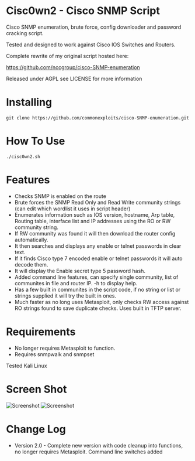 Cisc0wn2 - Cisco SNMP Script
============================================

Cisco SNMP enumeration, brute force, config downloader and password cracking script.

Tested and designed to work against Cisco IOS Switches and Routers.

Complete rewrite of my original script hosted here:

https://github.com/nccgroup/cisco-SNMP-enumeration

Released under AGPL see LICENSE for more information

Installing  
=======================
    git clone https://github.com/commonexploits/cisco-SNMP-enumeration.git


How To Use	
=======================
    ./cisc0wn2.sh

Features	
=======================

* Checks SNMP is enabled on the route
* Brute forces the SNMP Read Only and Read Write community strings (can edit which wordlist it uses in script header)
* Enumerates information such as IOS version,  hostname, Arp table, Routing table, interface list and IP addresses using the RO or RW community string.
* If RW community was found it will then download the router config automatically.
* It then searches and displays any enable or telnet passwords in clear text.
* If it finds Cisco type 7 encoded enable or telnet passwords it will auto decode them.
* It will display the Enable secret type 5 password hash.
* Added command line features, can specify single community, list of communites in file and router IP. -h to display help.
* Has a few built in communites in the script code, if no string or list or strings supplied it will try the built in ones.
* Much faster as no long uses Metasploit, only checks RW access against RO strings found to save duplicate checks. Uses built in TFTP server.

Requirements   
=======================

* No longer requires Metasploit to function.
* Requires snmpwalk and snmpset

Tested Kali Linux



Screen Shot    
=======================
<img src="http://www.commonexploits.com/tools/cisc0wn/1.png" alt="Screenshot" style="max-width:100%;">

<img src="http://www.commonexploits.com/tools/cisc0wn/2.png" alt="Screenshot" style="max-width:100%;">

Change Log
=======================

* Version 2.0 - Complete new version with code cleanup into functions, no longer requires Metasploit. Command line switches added
